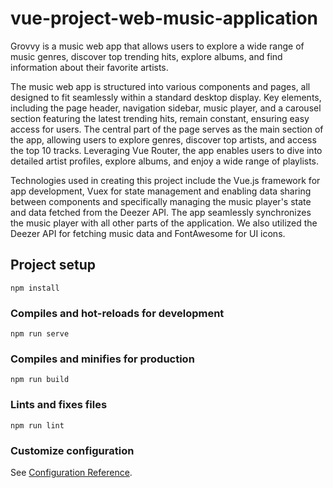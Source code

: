 # vue-project-web-music-application

Grovvy is a music web app that allows users to explore a wide range of music genres, discover top trending hits, explore albums, and find information about their favorite artists. 

The music web app is structured into various components and pages, all designed to fit seamlessly within a standard desktop display. Key elements, including the page header, navigation sidebar, music player, and a carousel section featuring the latest trending hits, remain constant, ensuring easy access for users. The central part of the page serves as the main section of the app, allowing users to explore genres, discover top artists, and access the top 10 tracks. Leveraging Vue Router, the app enables users to dive into detailed artist profiles, explore albums, and enjoy a wide range of playlists.

Technologies used in creating this project include the Vue.js framework for app development, Vuex for state management and enabling data sharing between components and specifically managing the music player's state and data fetched from the Deezer API. The app seamlessly synchronizes the music player with all other parts of the application. We also utilized the Deezer API for fetching music data and FontAwesome for UI icons.

## Project setup
```
npm install
```

### Compiles and hot-reloads for development
```
npm run serve
```

### Compiles and minifies for production
```
npm run build
```

### Lints and fixes files
```
npm run lint
```

### Customize configuration
See [Configuration Reference](https://cli.vuejs.org/config/).
